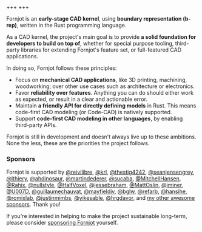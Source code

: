 +++
+++

Fornjot is an **early-stage CAD kernel**, using **boundary representation (b-rep)**, written in the Rust programming language.

As a CAD kernel, the project's main goal is to provide **a solid foundation for developers to build on top of**, whether for special purpose tooling, third-party libraries for extending Fornjot's feature set, or full-featured CAD applications.

In doing so, Fornjot follows these principles:

- Focus on **mechanical CAD applications**, like 3D printing, machining, woodworking; over other use cases such as architecture or electronics.
- Favor **reliability over features**. Anything you can do should either work as expected, or result in a clear and actionable error.
- Maintain **a friendly API for directly defining models** in Rust. This means code-first CAD modeling (or Code-CAD) is natively supported.
- Support **code-first CAD modeling in other languages**, by enabling third-party APIs.

Fornjot is still in development and doesn't always live up to these ambitions. None the less, these are the priorities the project follows.


### Sponsors

Fornjot is supported by [@reivilibre](https://github.com/reivilibre), [@krl](https://github.com/krl), [@thestig4242](https://github.com/thestig4242), [@seanjensengrey](https://github.com/seanjensengrey), [@lthiery](https://github.com/lthiery), [@ahdinosaur](https://github.com/ahdinosaur), [@martindederer](https://github.com/martindederer), [@sucaba](https://github.com/sucaba), [@MitchellHansen](https://github.com/MitchellHansen), [@Rahix](https://github.com/Rahix), [@nullstyle](https://github.com/nullstyle), [@HalfVoxel](https://github.com/HalfVoxel), [@jessebraham](https://github.com/jessebraham), [@MattOslin](https://github.com/MattOslin), [@jminer](https://github.com/jminer), [@U007D](https://github.com/U007D), [@guillaumechauvat](https://github.com/guillaumechauvat), [@mayfieldiv](https://github.com/mayfieldiv), [@bglw](https://github.com/bglw), [@refarb](https://github.com/refarb), [@hansihe](https://github.com/hansihe), [@romixlab](https://github.com/romixlab), [@justinmimbs](https://github.com/justinmimbs), [@yikesable](https://github.com/yikesable), [@hrgdavor](https://github.com/hrgdavor), and [my other awesome sponsors](https://github.com/sponsors/hannobraun). Thank you!

If you're interested in helping to make the project sustainable long-term, please consider [sponsoring Fornjot](https://github.com/sponsors/hannobraun) yourself.
